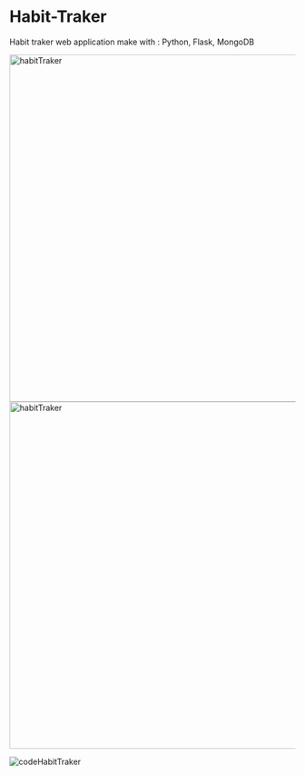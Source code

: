 # Habit-Traker
Habit traker web application make with : Python, Flask, MongoDB

<img width="612" alt="habitTraker" src="https://github.com/Neosyuri/Habit-Traker/assets/150541951/b022fc4e-1fe9-4bbb-aa6b-36826f44c1d9">

<img width="612" alt="habitTraker" src="[https://github.com/Neosyuri/Habit-Traker/assets/150541951/b022fc4e-1fe9-4bbb-aa6b-36826f44c1d9](https://github.com/Neosyuri/Habit-Traker/assets/150541951/f560c5b9-5be0-4898-8e51-d4bdd6787c2d)">

![codeHabitTraker](https://github.com/Neosyuri/Habit-Traker/assets/150541951/f560c5b9-5be0-4898-8e51-d4bdd6787c2d)
